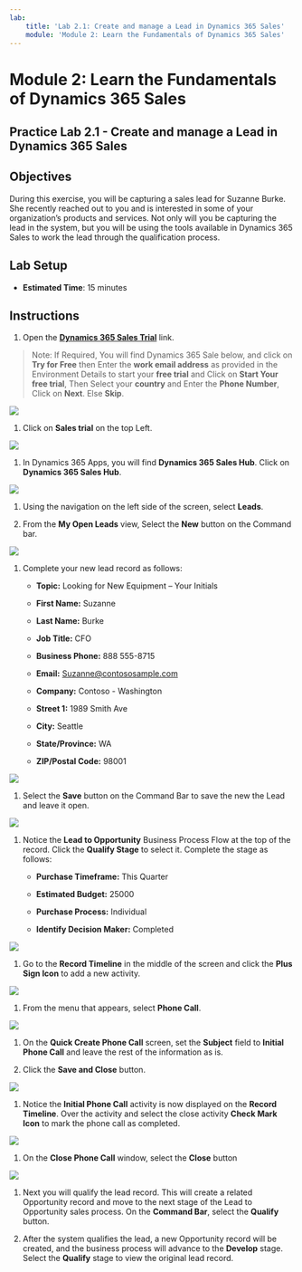 ```yaml
---
lab:
    title: 'Lab 2.1: Create and manage a Lead in Dynamics 365 Sales'
    module: 'Module 2: Learn the Fundamentals of Dynamics 365 Sales'
---
```


Module 2: Learn the Fundamentals of Dynamics 365 Sales
========================

## Practice Lab 2.1 - Create and manage a Lead in Dynamics 365 Sales

## Objectives

During this exercise, you will be capturing a sales lead for Suzanne Burke. She recently reached out to you and is interested in some of your organization’s products and services. Not only will you be capturing the lead in the system, but you will be using the tools available in Dynamics 365 Sales to work the lead through the qualification process.


## Lab Setup

  - **Estimated Time**: 15 minutes

## Instructions

1. Open the **[Dynamics 365 Sales Trial](https://dynamics.microsoft.com/en-us/dynamics-365-free-trial/)** link. 

>Note: If Required, You will find Dynamics 365 Sale below, and click on **Try for Free** then Enter the **work email address** as provided in the Environment Details to start your **free trial** and Click on **Start Your free trial**, Then Select your **country** and Enter the **Phone Number**,  Click on **Next**. Else **Skip**.

   ![](images/Mb910Lab.png)
   
1. Click on **Sales trial** on the top Left.

 ![](images/Lab-01.png)
 
1. In Dynamics 365 Apps, you will find **Dynamics 365 Sales Hub**. Click on **Dynamics 365 Sales Hub**.

![](images/Lab-02.png)
   
1. Using the navigation on the left side of the screen, select **Leads**. 

1. From the **My Open Leads** view, Select the **New** button on the Command bar.

 ![](images/Image-03.png)  

1. Complete your new lead record as follows:

	- **Topic:** Looking for New Equipment – Your Initials

	- **First Name:** Suzanne

	- **Last Name:** Burke

	- **Job Title:** CFO

	- **Business Phone:** 888 555-8715

	- **Email:** Suzanne@contososample.com

	- **Company:** Contoso - Washington

	- **Street 1:** 1989 Smith Ave

	- **City:** Seattle

	- **State/Province:** WA

	- **ZIP/Postal Code:** 98001 

 ![](images/Image-05.png)  

1. Select the **Save** button on the Command Bar to save the new the Lead and leave it open. 

 ![](images/Image-04.png)  

1. Notice the **Lead to Opportunity** Business Process Flow at the top of the record. Click the **Qualify Stage** to select it. Complete the stage as follows:

	- **Purchase Timeframe:** This Quarter

	- **Estimated Budget:** 25000 

	- **Purchase Process:** Individual

	- **Identify Decision Maker:** Completed

![](images/Image-06.png) 

1. Go to the **Record Timeline** in the middle of the screen and click the **Plus Sign Icon** to add a new activity. 

![](images/Image-07.png) 

1. From the menu that appears, select **Phone Call**.

![](images/Image-08.png)

1. On the **Quick Create Phone Call** screen, set the **Subject** field to **Initial Phone Call** and leave the rest of the information as is. 

1. Click the **Save and Close** button.

![](images/Image-09.png)

1. Notice the **Initial Phone Call** activity is now displayed on the **Record Timeline**. Over the activity and select the close activity **Check Mark Icon** to mark the phone call as completed.
 
![](images/Image-11.png) 

1. On the **Close Phone Call** window, select the **Close** button 

![](images/Image-12.png)

1. Next you will qualify the lead record. This will create a related Opportunity record and move to the next stage of the Lead to Opportunity sales process. On the **Command Bar**, select the **Qualify** button. 

14. After the system qualifies the lead, a new Opportunity record will be created, and the business process will advance to the **Develop** stage. Select the **Qualify** stage to view the original lead record. 

